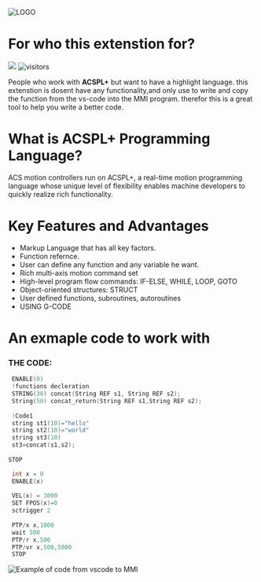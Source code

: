 ![LOGO](https://i.imgur.com/usLUB7r.png "")


# For who this extenstion for?
![](https://img.shields.io/visual-studio-marketplace/v/ACSPL.acsplext?color=FF3333&label=Version&logo=ver&logoColor=%23FF3333  "")
![visitors](https://visitor-badge.glitch.me/badge?page_id=VSC-ACSPL&left_color=blue&right_color=grey)


People who work with **ACSPL+** but want to have a highlight language.
this extenstion is dosent have any functionality,and only use to write and copy the function from the vs-code into the MMI program.
therefor this is a great tool to help you write a better code.


# What is ACSPL+ Programming Language?
ACS motion controllers run on ACSPL+, a real-time motion programming language whose unique level of flexibility enables machine developers to quickly realize rich functionality.



# Key Features and Advantages
* Markup Language that has all key factors.
* Function refernce.
* User can define any function and any variable he want.
* Rich multi-axis motion command set
* High-level program flow commands: IF-ELSE, WHILE, LOOP, GOTO
* Object-oriented structures: STRUCT
* User defined functions, subroutines, autoroutines
* USING G-CODE


# An exmaple code to work with
### THE CODE:
```c
 ENABLE(0)
 !functions decleration
 STRING(30) concat(String REF s1, String REF s2);
 String(50) concat_return(String REF s1,String REF s2);
 
 !Code1
 string st1(10)="hello"
 string st2(10)="world"
 string st3(10)
 st3=concat(s1,s2);
 
STOP
```


```c
 int x = 0 
 ENABLE(x)
 
 VEL(x) = 3000
 SET FPOS(x)=0
 sctrigger 2
 
 PTP/x x,1000
 wait 500
 PTP/r x,500
 PTP/vr x,500,5000
 STOP
```


![Example of code from vscode to MMI](https://im.ezgif.com/tmp/ezgif-1-9594041c99.gif  "ACSPL Highlighter")
